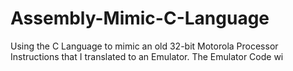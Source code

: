 # Assembly-Mimic-C-Language
Using the C Language to mimic an old 32-bit Motorola Processor Instructions that I translated to an Emulator. The Emulator Code wi
